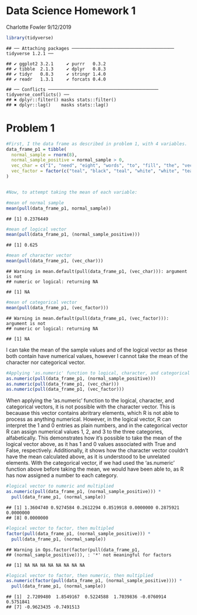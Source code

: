 Data Science Homework 1
================
Charlotte Fowler
9/12/2019

``` r
library(tidyverse)
```

    ## ── Attaching packages ─────────────────────────────────────── tidyverse 1.2.1 ──

    ## ✔ ggplot2 3.2.1     ✔ purrr   0.3.2
    ## ✔ tibble  2.1.3     ✔ dplyr   0.8.3
    ## ✔ tidyr   0.8.3     ✔ stringr 1.4.0
    ## ✔ readr   1.3.1     ✔ forcats 0.4.0

    ## ── Conflicts ────────────────────────────────────────── tidyverse_conflicts() ──
    ## ✖ dplyr::filter() masks stats::filter()
    ## ✖ dplyr::lag()    masks stats::lag()

# Problem 1

``` r
#First, I the data frame as described in problem 1, with 4 variables.
data_frame_p1 = tibble(
  normal_sample = rnorm(8),
  normal_sample_positive = normal_sample > 0,
  vec_char = c("I", "need", "eight", "words", "to", "fill", "the", "vector"),
  vec_factor = factor(c("teal", "black", "teal", "white", "white", "teal", "black", "teal"))
)


#Now, to attempt taking the mean of each variable: 

#mean of normal sample
mean(pull(data_frame_p1, normal_sample))
```

    ## [1] 0.2376449

``` r
#mean of logical vector
mean(pull(data_frame_p1, (normal_sample_positive)))
```

    ## [1] 0.625

``` r
#mean of character vector
mean(pull(data_frame_p1, (vec_char)))
```

    ## Warning in mean.default(pull(data_frame_p1, (vec_char))): argument is not
    ## numeric or logical: returning NA

    ## [1] NA

``` r
#mean of categorical vector
mean(pull(data_frame_p1, (vec_factor)))
```

    ## Warning in mean.default(pull(data_frame_p1, (vec_factor))): argument is not
    ## numeric or logical: returning NA

    ## [1] NA

I can take the mean of the sample values and of the logical vector as
these both contain have numerical values, however I cannot take the mean
of the character nor categorical
vector.

``` r
#Applying 'as.numeric' function to logical, character, and categorical vectors
as.numeric(pull(data_frame_p1, (normal_sample_positive)))
as.numeric(pull(data_frame_p1, (vec_char)))
as.numeric(pull(data_frame_p1, (vec_factor)))
```

When applying the ‘as.numeric’ function to the logical, character, and
categorical vectors, it is not possible with the character vector. This
is becauase this vector contains abritrary elements, which R is not able
to process as anything numerical. However, in the logical vector, R can
interpret the 1 and 0 entries as plain numbers, and in the categorical
vector R can assign numerical values 1, 2, and 3 to the three
categories, alfabetically. This demonstrates how it’s possible to take
the mean of the logical vector above, as it has 1 and 0 values
associated with True and False, respectively. Additionally, it shows how
the character vector couldn’t have the mean calculated above, as it is
understood to be unrelated elements. With the categorical vector, if we
had used the ‘as.numeric’ function above before taking the mean, we
would have been able to, as R has now assigned a number to each
category.

``` r
#logical vector to numeric and multiplied
as.numeric(pull(data_frame_p1, (normal_sample_positive))) * 
  pull(data_frame_p1, (normal_sample))
```

    ## [1] 1.3604740 0.9274584 0.2612294 0.8519918 0.0000000 0.2875921 0.0000000
    ## [8] 0.0000000

``` r
#logical vector to factor, then multipled
factor(pull(data_frame_p1, (normal_sample_positive))) * 
  pull(data_frame_p1, (normal_sample))
```

    ## Warning in Ops.factor(factor(pull(data_frame_p1,
    ## (normal_sample_positive))), : '*' not meaningful for factors

    ## [1] NA NA NA NA NA NA NA NA

``` r
#logical vector to factor, then numeric, then multiplied
as.numeric(factor(pull(data_frame_p1, (normal_sample_positive)))) * 
  pull(data_frame_p1, (normal_sample))
```

    ## [1]  2.7209480  1.8549167  0.5224588  1.7039836 -0.0760914  0.5751841
    ## [7] -0.9623435 -0.7491513
